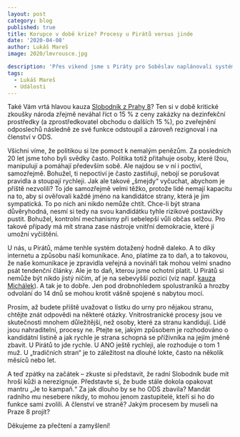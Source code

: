 ```yaml
---
layout: post
category: blog
published: true
title: Korupce v době krize? Procesy u Pirátů versus jinde
date: '2020-04-08'
author: Lukáš Mareš
image: 2020/lmvrousce.jpg

description: 'Přes vikend jsme s Piráty pro Soběslav naplánovali systém sběru materiálu, jeho bezpečnou distribuci včetně dezinfekce, šití a následnou distribuci k lidem.'
tags:
  - Lukáš Mareš
  - Události
---
```

Také Vám vrtá hlavou kauza [Slobodník z Prahy 8](https://www.seznamzpravy.cz/clanek/procenta-pro-radniho-za-dezinfekci-skol-natocili-jsme-uplatky-v-casech-nouze-97328)? Ten si v době kritické zkoušky národa zřejmě neváhal říct o 15 % z ceny zakázky na dezinfekční prostředky (a zprostředkovatel obchodu o dalších 15 %), po zveřejnění odposlechů následně ze své funkce odstoupil a zároveň rezignoval i na členství v ODS.

Všichni víme, že politikou si lze pomoct k nemalým penězům. Za posledních 20 let jsme toho byli svědky často. Politika totiž přitahuje osoby, které lžou, manipulují a pomáhají především sobě. Ale najdou se v ní i poctiví, samozřejmě. Bohužel, ti nepoctiví je často zastiňují, nebojí se porušovat pravidla a stoupají rychleji. Jak ale takové „šmejdy“ vyčuchat, abychom je příště nezvolili? To jde samozřejmě velmi těžko, protože lidé nemají kapacitu na to, aby si ověřovali každé jméno na kandidátce strany, která je jim sympatická. To po nich ani nikdo nemůže chtít. Chce-li být strana důvěryhodná, nesmí si tedy na svou kandidátku tyhle rizikové postavičky pustit. Bohužel, kontrolní mechanismy při sebelepší vůli občas selžou. Pro takové případy má mít strana zase nástroje vnitřní demokracie, které jí umožní vyčištění.

U nás, u Pirátů, máme tenhle systém dotažený hodně daleko. A to díky internetu a způsobu naší komunikace. Ano, platíme za to daň, a to takovou, že naše komunikace je zpravidla veřejná a novináři tak mohou velmi snadno psát tendenční články. Ale je to daň, kterou jsme ochotní platit. U Pirátů si nemůže být nikdo jistý ničím, ať je na sebevyšší pozici (viz např. [kauza Michálek](https://forum.pirati.cz/viewtopic.php?t=49201)). A tak je to dobře. Jen pod drobnohledem spolustraníků a hrozby odvolání do 14 dnů se mohou krotit vášně spojené s nabytou mocí.

Prosím, až budete příště uvažovat o lístku do urny pro nějakou stranu, chtějte znát odpovědi na některé otázky. Vnitrostranické procesy jsou ve skutečnosti mnohem důležitější, než osoby, které za stranu kandidují. Lidé jsou nahraditelní, procesy ne. Ptejte se, jakým způsobem je rozhodováno o kandidátní listině a jak rychle je strana schopná se příživníka na jejím jméně zbavit. U Pirátů to jde rychle. U ANO ještě rychleji, ale rozhoduje o tom 1 muž. U „tradičních stran“ je to záležitost na dlouhé lokte, často na několik měsíců nebo let.

A teď zpátky na začátek – zkuste si představit, že radní Slobodník bude mít hroší kůži a nerezignuje. Představte si, že bude stále dokola opakovat mantru „Je to kampaň.“ Za jak dlouho by se ho ODS zbavila? Mandát radního mu nesebere nikdy, to mohou jenom zastupitelé, kteří si ho do funkce sami zvolili. A členství ve straně? Jakým procesem by museli na Praze 8 projít? 

Děkujeme za přečtení a zamyšlení!